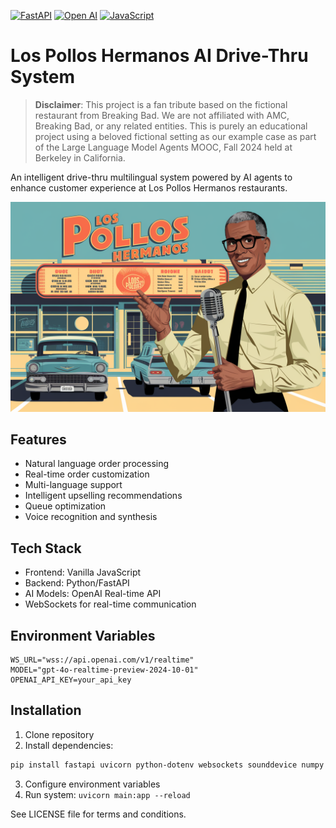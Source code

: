 [![FastAPI](https://img.shields.io/badge/FastAPI-005571?style=for-the-badge&logo=fastapi)](https://fastapi.tiangolo.com)
[![Open AI](https://img.shields.io/badge/OpenAI-412991?style=for-the-badge&logo=openai)](https://openai.com)
[![JavaScript](https://img.shields.io/badge/JavaScript-F7DF1E?style=for-the-badge&logo=javascript&logoColor=black)](https://developer.mozilla.org/en-US/docs/Web/JavaScript)

# Los Pollos Hermanos AI Drive-Thru System

> **Disclaimer**: This project is a fan tribute based on the fictional restaurant from Breaking Bad. We are not affiliated with AMC, Breaking Bad, or any related entities. This is purely an educational project using a beloved fictional setting as our example case as part of the Large Language Model Agents MOOC, Fall 2024 held at Berkeley in California.

An intelligent drive-thru multilingual system powered by AI agents to enhance customer experience at Los Pollos Hermanos restaurants.

<div align="center">
  <img src="background.webp" alt="Los Pollos Hermanos Drive-thru">
</div>

## Features

- Natural language order processing
- Real-time order customization
- Multi-language support
- Intelligent upselling recommendations
- Queue optimization
- Voice recognition and synthesis

## Tech Stack

- Frontend: Vanilla JavaScript
- Backend: Python/FastAPI
- AI Models: OpenAI Real-time API
- WebSockets for real-time communication

## Environment Variables

```
WS_URL="wss://api.openai.com/v1/realtime"
MODEL="gpt-4o-realtime-preview-2024-10-01"
OPENAI_API_KEY=your_api_key
```

## Installation

1. Clone repository
2. Install dependencies:
```bash
pip install fastapi uvicorn python-dotenv websockets sounddevice numpy
```
3. Configure environment variables
4. Run system: `uvicorn main:app --reload`

See LICENSE file for terms and conditions.

